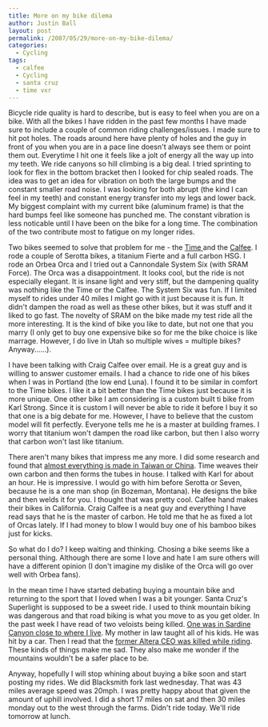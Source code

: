 ```yaml
---
title: More on my bike dilema
author: Justin Ball
layout: post
permalink: /2007/05/29/more-on-my-bike-dilema/
categories:
  - Cycling
tags:
  - calfee
  - Cycling
  - santa cruz
  - time vxr
---
```


Bicycle ride quality is hard to describe, but is easy to feel when you are on a bike. With all the bikes I have ridden in the past few months I have made sure to include a couple of common riding challenges/issues. I made sure to hit pot holes. The roads around here have plenty of holes and the guy in front of you when you are in a pace line doesn't always see them or point them out. Everytime I hit one it feels like a jolt of energy all the way up into my teeth. We ride canyons so hill climbing is a big deal. I tried sprinting to look for flex in the bottom bracket then I looked for chip sealed roads. The idea was to get an idea for vibration on both the large bumps and the constant smaller road noise. I was looking for both abrupt (the kind I can feel in my teeth) and constant energy transfer into my legs and lower back. My biggest complaint with my current bike (aluminum frame) is that the hard bumps feel like someone has punched me. The constant vibration is less noticable until I have been on the bike for a long time. The combination of the two contribute most to fatigue on my longer rides.

Two bikes seemed to solve that problem for me - the [Time ][1]and the [Calfee][2]. I rode a couple of Serotta bikes, a titanium Fierte and a full carbon HSG. I rode an Orbea Orca and I tried out a Cannondale System Six (with SRAM Force). The Orca was a disappointment. It looks cool, but the ride is not especially elegant. It is insane light and very stiff, but the dampening quality was nothing like the Time or the Calfee. The System Six was fun. If I limited myself to rides under 40 miles I might go with it just because it is fun. It didn't dampen the road as well as these other bikes, but it was stuff and it liked to go fast. The novelty of SRAM on the bike made my test ride all the more interesting. It is the kind of bike you like to date, but not one that you marry (I only get to buy one expensive bike so for me the bike choice is like marrage. However, I do live in Utah so multiple wives = multiple bikes? Anyway......).

 [1]: http://www.time-sport.com/
 [2]: http://www.calfeedesign.com/

I have been talking with Craig Calfee over email. He is a great guy and is willing to answer customer emails. I had a chance to ride one of his bikes when I was in Portland (the low end Luna). I found it to be similar in comfort to the Time bikes. I like it a bit better than the Time bikes just because it is more unique. One other bike I am considering is a custom built ti bike from Karl Strong. Since it is custom I will never be able to ride it before I buy it so that one is a big debate for me. However, I have to believe that the custom model will fit perfectly. Everyone tells me he is a master at building frames. I worry that titanium won't dampen the road like carbon, but then I also worry that carbon won't last like titanium.

There aren't many bikes that impress me any more. I did some research and found that [almost everything is made in Taiwan or China][3]. Time weaves their own carbon and then forms the tubes in house. I talked with Karl for about an hour. He is impressive. I would go with him before Serotta or Seven, because he is a one man shop (in Bozeman, Montana). He designs the bike and then welds it for you. I thought that was pretty cool. Calfee hand makes their bikes in California. Craig Calfee is a neat guy and everything I have read says that he is the master of carbon. He told me that he as fixed a lot of Orcas lately. If I had money to blow I would buy one of his bamboo bikes just for kicks.

 [3]: http://allanti.com/page.cfm?PageID=328

So what do I do? I keep waiting and thinking. Chosing a bike seems like a personal thing. Although there are some I love and hate I am sure others will have a different opinion (I don't imagine my dislike of the Orca will go over well with Orbea fans).

In the mean time I have started debating buying a mountain bike and returning to the sport that I loved when I was a bit younger. Santa Cruz's Superlight is supposed to be a sweet ride. I used to think mountain biking was dangerous and that road biking is what you move to as you get older. In the past week I have read of two veloists being killed. [One was in Sardine Canyon close to where I live][4]. My mother in law taught all of his kids. He was hit by a car. Then I read that the [former Altera CEO was killed while riding][5]. These kinds of things make me sad. They also make me wonder if the mountains wouldn't be a safer place to be.

 [4]: http://www.ksl.com/index.php?nid=148&sid=1238285&comments=true
 [5]: http://news.com.com/8301-10784_3-9723171-7.html?part=rss&subj=news&tag=2547-1_3-0-5

Anyway, hopefully I will stop whining about buying a bike soon and start posting my rides. We did Blacksmith fork last wednesday. That was 43 miles average speed was 20mph. I was pretty happy about that given the amount of uphill involved. I did a short 17 miles on sat and then 30 miles monday out to the west through the farms. Didn't ride today. We'll ride tomorrow at lunch.

